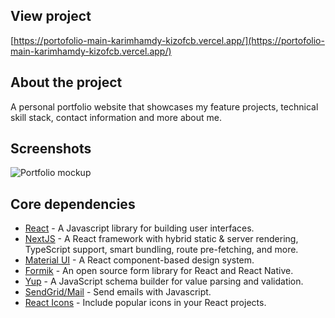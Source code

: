 ## View project

[https://portofolio-main-karimhamdy-kizofcb.vercel.app/](https://portofolio-main-karimhamdy-kizofcb.vercel.app/)

## About the project

A personal portfolio website that showcases my feature projects, technical skill stack, contact information and more about me.

## Screenshots

![Portfolio mockup](https://github.com/KizoFCB/portofolio-main/assets/27281885/1a770b42-ec9f-466c-88ee-f18eb2a83764)


## Core dependencies

- [React](https://reactjs.org/) - A Javascript library for building user interfaces.
- [NextJS](https://nextjs.org/) - A React framework with hybrid static & server rendering, TypeScript support, smart bundling, route pre-fetching, and more.
- [Material UI](https://material-ui.com/) - A React component-based design system.
- [Formik](https://www.npmjs.com/package/formik) - An open source form library for React and React Native.
- [Yup](https://www.npmjs.com/package/yup) - A JavaScript schema builder for value parsing and validation.
- [SendGrid/Mail](https://www.npmjs.com/package/@sendgrid/mail) - Send emails with Javascript.
- [React Icons](https://www.npmjs.com/package/react-icons) - Include popular icons in your React projects.
